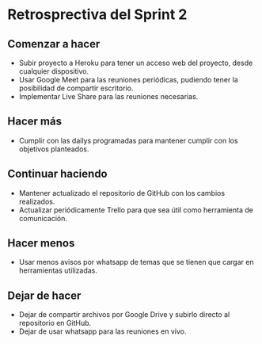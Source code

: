 # Retrosprectiva del Sprint 2

## Comenzar a hacer
- Subir proyecto a Heroku para tener un acceso web del proyecto, desde cualquier dispositivo.
- Usar Google Meet para las reuniones periódicas, pudiendo tener la posibilidad de compartir escritorio.
- Implementar Live Share para las reuniones necesarias.

## Hacer más
- Cumplir con las dailys programadas para mantener cumplir con los objetivos planteados.

## Continuar haciendo
- Mantener actualizado el repositorio de GitHub con los cambios realizados.
- Actualizar periódicamente Trello para que sea útil como herramienta de comunicación.

## Hacer menos
- Usar menos avisos por whatsapp de temas que se tienen que cargar en herramientas utilizadas.

## Dejar de hacer
- Dejar de compartir archivos por Google Drive y subirlo directo al repositorio en GitHub.
- Dejar de usar whatsapp para las reuniones en vivo.